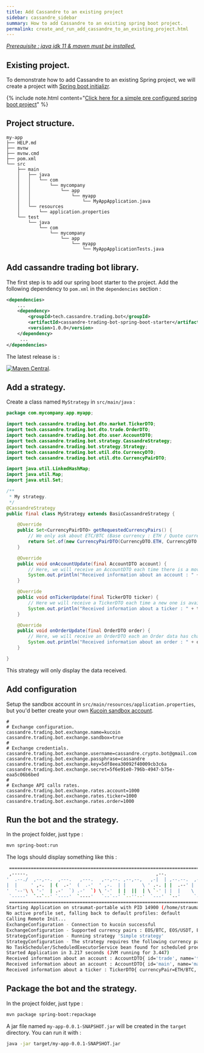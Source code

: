 ```yaml
---
title: Add Cassandre to an existing project
sidebar: cassandre_sidebar
summary: How to add Cassandre to an existing spring boot project.
permalink: create_and_run_add_cassandre_to_an_existing_project.html
---
```


*[Prerequisite : java jdk 11 & maven must be installed.](how_to_install_development_tools)*

## Existing project.
To demonstrate how to add Cassandre to an existing Spring project, we will create a project with [Spring boot initializr](https://start.spring.io/).

{% include note.html content="[Click here for a simple pre configured spring boot project](https://start.spring.io/#!type=maven-project&language=java&platformVersion=2.2.6.RELEASE&packaging=jar&jvmVersion=1.8&groupId=com.mycompany.app&artifactId=my-app&name=my-app&description=Demo%20project%20for%20Spring%20Boot&packageName=com.mycompany.app.my-app)" %}

## Project structure.
```
my-app
├── HELP.md
├── mvnw
├── mvnw.cmd
├── pom.xml
└── src
    ├── main
    │   ├── java
    │   │   └── com
    │   │       └── mycompany
    │   │           └── app
    │   │               └── myapp
    │   │                   └── MyAppApplication.java
    │   └── resources
    │       └── application.properties
    └── test
        └── java
            └── com
                └── mycompany
                    └── app
                        └── myapp
                            └── MyAppApplicationTests.java

```

## Add cassandre trading bot library.
The first step is to add our spring boot starter to the project. Add the following dependency to <code>pom.xml</code> in the <code>dependencies</code> section : 
```xml
<dependencies>
    ...
	<dependency>
		<groupId>tech.cassandre.trading.bot</groupId>
		<artifactId>cassandre-trading-bot-spring-boot-starter</artifactId>
		<version>1.0.0</version>
	</dependency>
     ...
</dependencies>
```

The latest release is :

[![Maven Central](https://img.shields.io/maven-central/v/tech.cassandre.trading.bot/cassandre-trading-bot-spring-boot-starter.svg?label=Maven%20Central)](https://search.maven.org/search?q=g:%22tech.cassandre.trading.bot%22%20AND%20a:%22cassandre-trading-bot-spring-boot-starter%22).

## Add a strategy.
Create a class named <code>MyStrategy</code> in <code>src/main/java</code> : 
```java
package com.mycompany.app.myapp;

import tech.cassandre.trading.bot.dto.market.TickerDTO;
import tech.cassandre.trading.bot.dto.trade.OrderDTO;
import tech.cassandre.trading.bot.dto.user.AccountDTO;
import tech.cassandre.trading.bot.strategy.CassandreStrategy;
import tech.cassandre.trading.bot.strategy.Strategy;
import tech.cassandre.trading.bot.util.dto.CurrencyDTO;
import tech.cassandre.trading.bot.util.dto.CurrencyPairDTO;

import java.util.LinkedHashMap;
import java.util.Map;
import java.util.Set;

/**
 * My strategy.
 */
@CassandreStrategy
public final class MyStrategy extends BasicCassandreStrategy {

	@Override
	public Set<CurrencyPairDTO> getRequestedCurrencyPairs() {
		// We only ask about ETC/BTC (Base currency : ETH / Quote currency : BTC).
		return Set.of(new CurrencyPairDTO(CurrencyDTO.ETH, CurrencyDTO.BTC));
	}

	@Override
	public void onAccountUpdate(final AccountDTO account) {
		// Here, we will receive an AccountDTO each time there is a move on our account.
		System.out.println("Received information about an account : " + account);
	}

	@Override
	public void onTickerUpdate(final TickerDTO ticker) {
		// Here we will receive a TickerDTO each time a new one is available.
		System.out.println("Received information about a ticker : " + ticker);
	}

	@Override
	public void onOrderUpdate(final OrderDTO order) {
		// Here, we will receive an OrderDTO each an Order data has changed in the exchange.
		System.out.println("Received information about an order : " + order);
	}

}
```
This strategy will only display the data received.

## Add configuration
Setup the sandbox account in <code>src/main/resources/application.properties</code>, but you'd better create your own [Kucoin sandbox account](how_to_create_an_exchange_sandbox_for_kucoin.html). 
```properties
#
# Exchange configuration.
cassandre.trading.bot.exchange.name=kucoin
cassandre.trading.bot.exchange.sandbox=true
#
# Exchange credentials.
cassandre.trading.bot.exchange.username=cassandre.crypto.bot@gmail.com
cassandre.trading.bot.exchange.passphrase=cassandre
cassandre.trading.bot.exchange.key=5df8eea30092f40009cb3c6a
cassandre.trading.bot.exchange.secret=5f6e91e0-796b-4947-b75e-eaa5c06b6bed
#
# Exchange API calls rates.
cassandre.trading.bot.exchange.rates.account=1000
cassandre.trading.bot.exchange.rates.ticker=1000
cassandre.trading.bot.exchange.rates.order=1000
```
  
## Run the bot and the strategy.
In the project folder, just type : 
```sh
mvn spring-boot:run
```
The logs should display something like this : 
```sh
 ==========================================================================
 ,-----.                                               ,--.
'  .--./  ,--,--.  ,---.   ,---.   ,--,--. ,--,--,   ,-|  | ,--.--.  ,---.
|  |     ' ,-.  | (  .-'  (  .-'  ' ,-.  | |      \ ' .-. | |  .--' | .-. :
'  '--'\ \ '-'  | .-'  `) .-'  `) \ '-'  | |  ||  | \ `-' | |  |    \   --.
 `-----'  `--`--' `----'  `----'   `--`--' `--''--'  `---'  `--'     `----'
 ==========================================================================
Starting Application on straumat-portable with PID 14900 (/home/straumat/tmp/tmp2/my-app/target/classes started by straumat in /home/straumat/tmp/tmp2/my-app)
No active profile set, falling back to default profiles: default
Calling Remote Init...
ExchangeConfiguration - Connection to kucoin successful
ExchangeConfiguration - Supported currency pairs : EOS/BTC, EOS/USDT, EOS/ETH, LTC/USDT, LTC/ETH, LTC/BTC, KCS/USDT, KCS/ETH, KCS/BTC, ETH/USDT, BTC/USDT, ETH/BTC, XRP/BTC, XRP/USDT, XRP/ETH
StrategyConfiguration - Running strategy 'Simple strategy'
StrategyConfiguration - The strategy requires the following currency pair(s) : ETH/BTC
No TaskScheduler/ScheduledExecutorService bean found for scheduled processing
Started Application in 3.217 seconds (JVM running for 3.447)
Received information about an account : AccountDTO{ id='trade', name='trade', balances={BTC=BalanceDTO{ currency=BTC, total=0.99999534, available=0.99999533, frozen=1E-8, loaned=0, borrowed=0, withdrawing=0, depositing=0}, ETH=BalanceDTO{ currency=ETH, total=10.0002, available=10.0001, frozen=0.0001, loaned=0, borrowed=0, withdrawing=0, depositing=0}}}
Received information about an account : AccountDTO{ id='main', name='main', balances={BTC=BalanceDTO{ currency=BTC, total=0, available=0, frozen=0, loaned=0, borrowed=0, withdrawing=0, depositing=0}, ETH=BalanceDTO{ currency=ETH, total=0, available=0, frozen=0, loaned=0, borrowed=0, withdrawing=0, depositing=0}, KCS=BalanceDTO{ currency=KCS, total=1000, available=1000, frozen=0, loaned=0, borrowed=0, withdrawing=0, depositing=0}}}
Received information about a ticker : TickerDTO{ currencyPair=ETH/BTC, open=null, last=0.025083, bid=0.025041, ask=0.025088, high=0.025645, low=0.025019, vwap=null, volume=26731.9949959, quoteVolume=677.6588868165302, bidSize=null, askSize=null, timestamp=2020-03-11T15:27:22.038+01:00[Europe/Paris]}
```

## Package the bot and the strategy.
In the project folder, just type : 
```sh
mvn package spring-boot:repackage
```
A jar file named <code>my-app-0.0.1-SNAPSHOT.jar</code> will be created in the <code>target</code> directory. You can run it with : 
```sh
java -jar target/my-app-0.0.1-SNAPSHOT.jar
```
